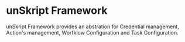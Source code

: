 # unSkript Framework

unSkript Framework provides an abstration for Credential management, Action's management, Worfklow Configuration and Task Configuration. &#x20;
